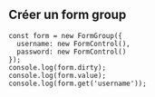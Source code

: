 ## Créer un form group

    const form = new FormGroup({
      username: new FormControl(),
      password: new FormControl()
    });
    console.log(form.dirty);
    console.log(form.value);
    console.log(form.get('username'));
